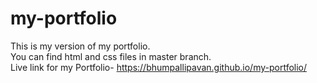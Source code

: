 # my-portfolio

This is my version of my portfolio.                                                                                                                                    
You can find html and css files in master branch.                                                                                                                                      
Live link for my Portfolio- https://bhumpallipavan.github.io/my-portfolio/
